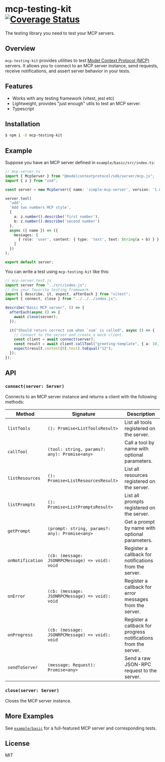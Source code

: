 # mcp-testing-kit </br> [![Coverage Status](https://coveralls.io/repos/github/thoughtspot/mcp-testing-kit/badge.svg?branch=main)](https://coveralls.io/github/thoughtspot/mcp-testing-kit?branch=main)

The testing library you need to test your MCP servers.

## Overview

`mcp-testing-kit` provides utilities to test [Model Context Protocol (MCP)](https://github.com/modelcontextprotocol) servers. It allows you to connect to an MCP server instance, send requests, receive notifications, and assert server behavior in your tests.

## Features

- Works with any testing framework (vitest, jest etc)
- Lightweight, provides "just enough" utils to test an MCP server.
- Typescript

## Installation

```bash
$ npm i -D mcp-testing-kit
```

## Example

Suppose you have an MCP server defined in `example/basic/src/index.ts`:

```ts
// mcp-server.ts
import { McpServer } from "@modelcontextprotocol/sdk/server/mcp.js";
import { z } from "zod";

const server = new McpServer({ name: 'simple-mcp-server', version: '1.0.0' });

server.tool(
  'add',
  'Add two numbers MCP style',
  { 
    a: z.number().describe('first number'), 
    b: z.number().describe('second number') 
  },
  async ({ name }) => ({
    messages: [
      { role: 'user', content: { type: 'text', text: String(a + b) } }
    ]
  })
);

export default server;
```

You can write a test using `mcp-testing-kit` like this:

```ts
// mcp-server.test.js
import server from "../src/index.js";
// Use your favorite testing framework.
import { describe, it, expect, afterEach } from "vitest";
import { connect, close } from "../../../index.js";

describe("Basic MCP server", () => {
  afterEach(async () => {
    await close(server);
  });

  it("Should return correct sum when `sum` is called", async () => {
    // Connect to the server and create a mock client.
    const client = await connect(server);
    const result = await client.callTool("greeting-template", { a: 10, b: 2 });
    expect(result.content[0].text).toEqual("12");
  });
});
```

## API

### `connect(server: Server)`
Connects to an MCP server instance and returns a client with the following methods:

| Method | Signature | Description |
|--------|-----------|-------------|
| `listTools` | `(): Promise<ListToolsResult>` | List all tools registered on the server. |
| `callTool` | `(tool: string, params?: any): Promise<any>` | Call a tool by name with optional parameters. |
| `listResources` | `(): Promise<ListResourcesResult>` | List all resources registered on the server. |
| `listPrompts` | `(): Promise<ListPromptsResult>` | List all prompts registered on the server. |
| `getPrompt` | `(prompt: string, params?: any): Promise<any>` | Get a prompt by name with optional parameters. |
| `onNotification` | `(cb: (message: JSONRPCMessage) => void): void` | Register a callback for notifications from the server. |
| `onError` | `(cb: (message: JSONRPCMessage) => void): void` | Register a callback for error messages from the server. |
| `onProgress` | `(cb: (message: JSONRPCMessage) => void): void` | Register a callback for progress notifications from the server. |
| `sendToServer` | `(message: Request): Promise<any>` | Send a raw JSON-RPC request to the server. |

### `close(server: Server)`
Closes the MCP server instance.

## More Examples

See [`example/basic`](./example/basic) for a full-featured MCP server and corresponding tests.

## License

MIT
